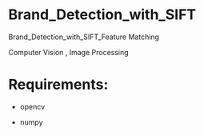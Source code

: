 # Brand_Detection_with_SIFT
Brand_Detection_with_SIFT_Feature Matching


Computer Vision , Image Processing 

# Requirements:

- opencv

- numpy

